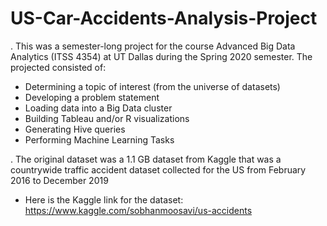 # US-Car-Accidents-Analysis-Project
. This was a semester-long project for the course Advanced Big Data Analytics (ITSS 4354) at UT Dallas during the Spring 2020 semester. The projected consisted of:
  - Determining a topic of interest (from the universe of datasets)
  - Developing a problem statement 
  - Loading data into a Big Data cluster
  - Building Tableau and/or R visualizations
  - Generating Hive queries
  - Performing Machine Learning Tasks
 
. The original dataset was a 1.1 GB dataset from Kaggle that was a countrywide traffic accident dataset collected for the US from February 2016 to December 2019
  - Here is the Kaggle link for the dataset: https://www.kaggle.com/sobhanmoosavi/us-accidents


